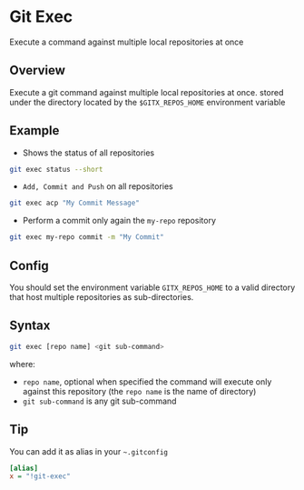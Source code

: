 # Git Exec

Execute a command against multiple local repositories at once

## Overview

Execute a git command against multiple local repositories at once.
stored under the directory located by the `$GITX_REPOS_HOME` environment variable

## Example

* Shows the status of all repositories

```bash
git exec status --short
```

* `Add, Commit and Push` on all repositories

```bash
git exec acp "My Commit Message"
```

* Perform a commit only again the `my-repo` repository

```bash
git exec my-repo commit -m "My Commit"
```

## Config

You should set the environment variable `GITX_REPOS_HOME` to a valid directory
that host multiple repositories as sub-directories.

## Syntax

```bash
git exec [repo name] <git sub-command>
```

where:

* `repo name`, optional when specified the command will execute only against this repository (the `repo name` is the name of directory)
* `git sub-command` is any git sub-command

## Tip

You can add it as alias in your `~.gitconfig`
```ini
[alias]
x = "!git-exec"
```



